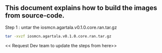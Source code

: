 ## This document explains how to build the images from source-code.

Step 1 : untar the iosmcn.agartala.v0.1.0.core.ran.tar.gz

```sh
tar -xvzf iosmcn.agartala.v0.1.0.core.ran.tar.gz

```
<< Request Dev team to update the steps from here>>